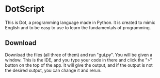 # DotScript
This is Dot, a programming language made in Python. It is created to mimic English and to be easy to use to learn the fundamentals of programming.
## Download
Download the files (all three of them) and run "gui.py". You will be given a window. This is the IDE, and you type your code in there and click the ">" button on the top of the app. It will give the output, and if the output is not the desired output, you can change it and rerun.  
